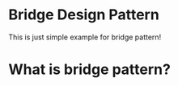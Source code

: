 # Bridge Design Pattern

This is just simple example for bridge pattern! 

  # What is bridge pattern? 
